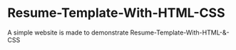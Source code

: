 # Resume-Template-With-HTML-CSS
A simple website is made to demonstrate Resume-Template-With-HTML-&amp;-CSS
